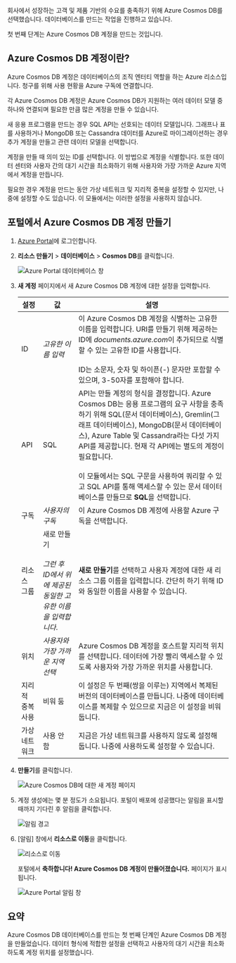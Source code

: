 회사에서 성장하는 고객 및 제품 기반의 수요를 충족하기 위해 Azure Cosmos DB를 선택했습니다. 데이터베이스를 만드는 작업을 진행하고 있습니다.

첫 번째 단계는 Azure Cosmos DB 계정을 만드는 것입니다.

## <a name="what-is-an-azure-cosmos-db-account"></a>Azure Cosmos DB 계정이란?

Azure Cosmos DB 계정은 데이터베이스의 조직 엔터티 역할을 하는 Azure 리소스입니다. 청구를 위해 사용 현황을 Azure 구독에 연결합니다.

각 Azure Cosmos DB 계정은 Azure Cosmos DB가 지원하는 여러 데이터 모델 중 하나와 연결되며 필요한 만큼 많은 계정을 만들 수 있습니다. 

새 응용 프로그램을 만드는 경우 SQL API는 선호되는 데이터 모델입니다. 그래프나 표를 사용하거나 MongoDB 또는 Cassandra 데이터를 Azure로 마이그레이션하는 경우 추가 계정을 만들고 관련 데이터 모델을 선택합니다.

계정을 만들 때 의미 있는 ID를 선택합니다. 이 방법으로 계정을 식별합니다. 또한 데이터 센터와 사용자 간의 대기 시간을 최소화하기 위해 사용자와 가장 가까운 Azure 지역에서 계정을 만듭니다.

필요한 경우 계정을 만드는 동안 가상 네트워크 및 지리적 중복을 설정할 수 있지만, 나중에 설정할 수도 있습니다. 이 모듈에서는 이러한 설정을 사용하지 않습니다.

## <a name="creating-an-azure-cosmos-db-account-in-the-portal"></a>포털에서 Azure Cosmos DB 계정 만들기

1. [Azure Portal](https://portal.azure.com?azure-portal=true)에 로그인합니다.

1. **리소스 만들기** > **데이터베이스** > **Cosmos DB**를 클릭합니다.
   
   ![Azure Portal 데이터베이스 창](../media-draft/2-create-nosql-db-databases-json-tutorial.png)

1. **새 계정** 페이지에서 새 Azure Cosmos DB 계정에 대한 설정을 입력합니다.
 
    설정|값|설명
    ---|---|---
    ID|*고유한 이름 입력*|이 Azure Cosmos DB 계정을 식별하는 고유한 이름을 입력합니다. URI를 만들기 위해 제공하는 ID에 *documents.azure.com*이 추가되므로 식별할 수 있는 고유한 ID를 사용합니다.<br><br>ID는 소문자, 숫자 및 하이픈(-) 문자만 포함할 수 있으며, 3-50자를 포함해야 합니다.
    API|SQL|API는 만들 계정의 형식을 결정합니다. Azure Cosmos DB는 응용 프로그램의 요구 사항을 충족하기 위해 SQL(문서 데이터베이스), Gremlin(그래프 데이터베이스), MongoDB(문서 데이터베이스), Azure Table 및 Cassandra라는 다섯 가지 API를 제공합니다. 현재 각 API에는 별도의 계정이 필요합니다. <br><br>이 모듈에서는 SQL 구문을 사용하여 쿼리할 수 있고 SQL API를 통해 액세스할 수 있는 문서 데이터베이스를 만들므로 **SQL**을 선택합니다.|
    구독|*사용자의 구독*|이 Azure Cosmos DB 계정에 사용할 Azure 구독을 선택합니다.
    리소스 그룹|새로 만들기<br><br>*그런 후 ID에서 위에 제공된 동일한 고유한 이름을 입력합니다*.|**새로 만들기**를 선택하고 사용자 계정에 대한 새 리소스 그룹 이름을 입력합니다. 간단히 하기 위해 ID와 동일한 이름을 사용할 수 있습니다. 
    위치|*사용자와 가장 가까운 지역 선택*|Azure Cosmos DB 계정을 호스트할 지리적 위치를 선택합니다. 데이터에 가장 빨리 액세스할 수 있도록 사용자와 가장 가까운 위치를 사용합니다.
    지리적 중복 사용| 비워 둠 | 이 설정은 두 번째(쌍을 이루는) 지역에서 복제된 버전의 데이터베이스를 만듭니다. 나중에 데이터베이스를 복제할 수 있으므로 지금은 이 설정을 비워 둡니다.
    가상 네트워크|사용 안 함|지금은 가상 네트워크를 사용하지 않도록 설정해 둡니다. 나중에 사용하도록 설정할 수 있습니다.

1. **만들기**를 클릭합니다.

    ![Azure Cosmos DB에 대한 새 계정 페이지](../media-draft/2-azure-cosmos-db-create-new-account.png)

1. 계정 생성에는 몇 분 정도가 소요됩니다. 포털이 배포에 성공했다는 알림을 표시할 때까지 기다린 후 알림을 클릭합니다. 

    ![알림 경고](../media-draft/2-azure-cosmos-db-notification.png)

1. [알림] 창에서 **리소스로 이동**을 클릭합니다.

    ![리소스로 이동](../media-draft/2-azure-cosmos-db-go-to-resource.png)

    포털에서 **축하합니다! Azure Cosmos DB 계정이 만들어졌습니다.** 페이지가 표시됩니다.

    ![Azure Portal 알림 창](../media-draft/2-azure-cosmos-db-account-created.png)

## <a name="summary"></a>요약

Azure Cosmos DB 데이터베이스를 만드는 첫 번째 단계인 Azure Cosmos DB 계정을 만들었습니다. 데이터 형식에 적합한 설정을 선택하고 사용자의 대기 시간을 최소화하도록 계정 위치를 설정했습니다.
